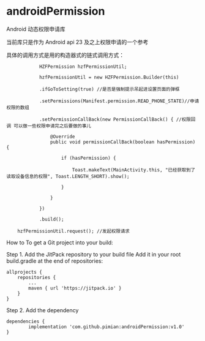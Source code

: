 # androidPermission
Android 动态权限申请库

当前库只是作为 Android  api 23 及之上权限申请的一个参考  

具体的调用方式是用的构造器式的链式调用方式：

                HZFPermission hzfPermissionUtil;

                hzfPermissionUtil = new HZFPermission.Builder(this)

                .ifGoToSetting(true) //是否是强制提示吊起进设置页面的弹框
                
                .setPermissions(Manifest.permission.READ_PHONE_STATE)//申请权限的数组
                
                .setPermissionCallBack(new PermissionCallBack() { //权限回调 可以做一些权限申请完之后要做的事儿
                
                    @Override
                    public void permissionCallBack(boolean hasPermission) {
                    
                        if (hasPermission) {
                        
                            Toast.makeText(MainActivity.this, "已经获取到了读取设备信息的权限", Toast.LENGTH_SHORT).show();
                            
                        }
                        
                    }
                    
                })
                
                .build();
                
        hzfPermissionUtil.request(); //发起权限请求

How to
To get a Git project into your build:

Step 1. Add the JitPack repository to your build file
Add it in your root build.gradle at the end of repositories:

	allprojects {
		repositories {
			...
			maven { url 'https://jitpack.io' }
		}
	}
Step 2. Add the dependency

	dependencies {
	        implementation 'com.github.pimian:androidPermission:v1.0'
	}
